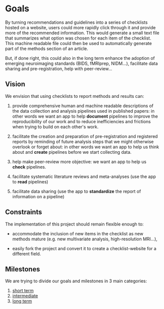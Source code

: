 # Goals

By turning recommendations and guidelines into a series of checklists hosted on
a website, users could more rapidly click through it and provide more of the
recommended information. This would generate a small text file that summarizes
what option was chosen for each item of the checklist. This machine readable
file could then be used to automatically generate part of the methods section of
an article.

But, if done right, this could also in the long term enhance the adoption of
emerging neuroimaging standards (BIDS, fMRIprep, NIDM...), facilitate data
sharing and pre-registration, help with peer-review...

## Vision

We envision that using checklists to report methods and results can:

1.  provide comprehensive human and machine readable descriptions of the data
    collection and analysis pipelines used in published papers: in other words
    we want an app to help **document** pipelines to improve the reproducibility
    of our work and to reduce inefficiencies and frictions when trying to build
    on each other's work.

1.  facilitate the creation and preparation of pre-registration and registered
    reports by reminding of future analysis steps that we might otherwise
    overlook or forget about: in other words we want an app to help us think
    about and **create** pipelines before we start collecting data.

1.  help make peer-review more objective: we want an app to help us **check**
    pipelines.

1.  facilitate systematic literature reviews and meta-analyses (use the app to
    **read** pipelines)

1.  facilitate data sharing (use the app to **standardize** the report of
    information on a pipeline)

## Constraints

The implementation of this project should remain flexible enough to:

-   accommodate the inclusion of new items in the checklist as new methods
    mature (e.g. new multivariate analysis, high-resolution MRI...),

-   easily fork the project and convert it to create a checklist-website for a
    different field.

## Milestones

We are trying to divide our goals and milestones in 3 main categories:

1.  [short term](./short-term.md)
1.  [intermediate](./mid-term.md)
1.  [long term](./long-term.md)
